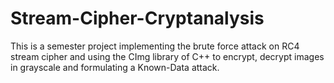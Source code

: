 # Stream-Cipher-Cryptanalysis
This is a semester project implementing the brute force attack on RC4 stream cipher and using the CImg library of C++ to encrypt, decrypt images in grayscale and formulating a Known-Data attack.
